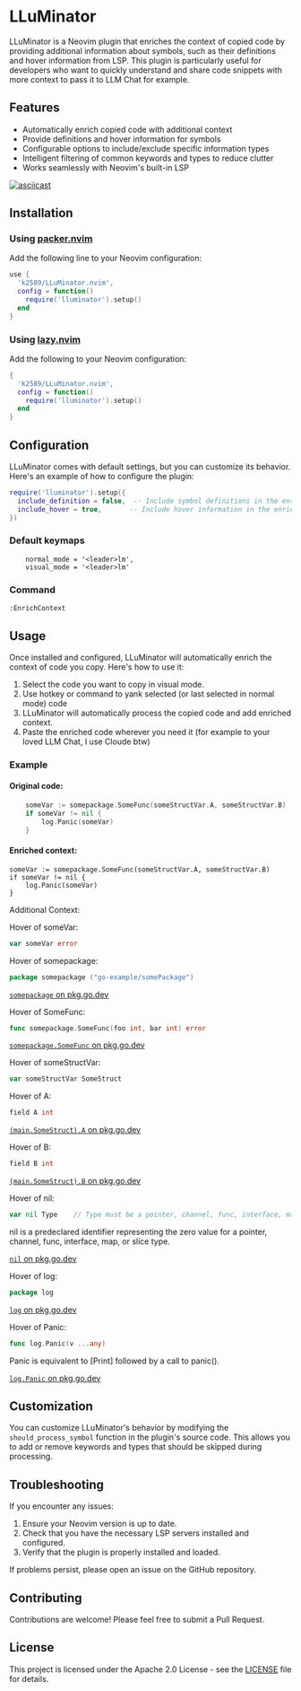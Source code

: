 # LLuMinator

LLuMinator is a Neovim plugin that enriches the context of copied code by providing additional information about symbols, such as their definitions and hover information from LSP. This plugin is particularly useful for developers who want to quickly understand and share code snippets with more context to pass it to LLM Chat for example. 

## Features

- Automatically enrich copied code with additional context
- Provide definitions and hover information for symbols
- Configurable options to include/exclude specific information types
- Intelligent filtering of common keywords and types to reduce clutter
- Works seamlessly with Neovim's built-in LSP

[![asciicast](https://asciinema.org/a/NBBjSCmRnlLl7T7pHtT7lEBJN.svg)](https://asciinema.org/a/NBBjSCmRnlLl7T7pHtT7lEBJN)

## Installation

### Using [packer.nvim](https://github.com/wbthomason/packer.nvim)

Add the following line to your Neovim configuration:

```lua
use {
  'k2589/LLuMinator.nvim',
  config = function()
    require('lluminator').setup()
  end
}
```

### Using [lazy.nvim](https://github.com/folke/lazy.nvim)

Add the following to your Neovim configuration:

```lua
{
  'k2589/LLuMinator.nvim',
  config = function()
    require('lluminator').setup()
  end
}
```

## Configuration

LLuMinator comes with default settings, but you can customize its behavior. Here's an example of how to configure the plugin:

```lua
require('lluminator').setup({
  include_definition = false,  -- Include symbol definitions in the enriched context
  include_hover = true,       -- Include hover information in the enriched context
})
```

### Default keymaps

```
    normal_mode = '<leader>lm',
    visual_mode = '<leader>lm'

```

### Command
`:EnrichContext`

## Usage

Once installed and configured, LLuMinator will automatically enrich the context of code you copy. Here's how to use it:

1. Select the code you want to copy in visual mode.
2. Use hotkey or command to yank selected (or last selected in normal mode) code
3. LLuMinator will automatically process the copied code and add enriched context.
4. Paste the enriched code wherever you need it (for example to your loved LLM Chat, I use Cloude btw)

### Example

#### Original code:

```go
	someVar := somepackage.SomeFunc(someStructVar.A, someStructVar.B)
	if someVar != nil {
		log.Panic(someVar)
	}
```

#### Enriched context:

	someVar := somepackage.SomeFunc(someStructVar.A, someStructVar.B)
	if someVar != nil {
		log.Panic(someVar)
	}

Additional Context:

Hover of someVar:
```go
var someVar error
```


Hover of somepackage:
```go
package somepackage ("go-example/somePackage")
```

[`somepackage` on pkg.go.dev](https://pkg.go.dev/go-example/somePackage)


Hover of SomeFunc:
```go
func somepackage.SomeFunc(foo int, bar int) error
```

[`somepackage.SomeFunc` on pkg.go.dev](https://pkg.go.dev/go-example/somePackage#SomeFunc)


Hover of someStructVar:
```go
var someStructVar SomeStruct
```


Hover of A:
```go
field A int
```

[`(main.SomeStruct).A` on pkg.go.dev](https://pkg.go.dev/go-example#SomeStruct.A)


Hover of B:
```go
field B int
```

[`(main.SomeStruct).B` on pkg.go.dev](https://pkg.go.dev/go-example#SomeStruct.B)


Hover of nil:
```go
var nil Type	// Type must be a pointer, channel, func, interface, map, or slice type
```

nil is a predeclared identifier representing the zero value for a pointer, channel, func, interface, map, or slice type.


[`nil` on pkg.go.dev](https://pkg.go.dev/builtin#nil)


Hover of log:
```go
package log
```

[`log` on pkg.go.dev](https://pkg.go.dev/log)


Hover of Panic:
```go
func log.Panic(v ...any)
```

Panic is equivalent to \[Print] followed by a call to panic().


[`log.Panic` on pkg.go.dev](https://pkg.go.dev/log#Panic)


## Customization

You can customize LLuMinator's behavior by modifying the `should_process_symbol` function in the plugin's source code. This allows you to add or remove keywords and types that should be skipped during processing.

## Troubleshooting

If you encounter any issues:

1. Ensure your Neovim version is up to date.
2. Check that you have the necessary LSP servers installed and configured.
3. Verify that the plugin is properly installed and loaded.

If problems persist, please open an issue on the GitHub repository.

## Contributing

Contributions are welcome! Please feel free to submit a Pull Request.

## License

This project is licensed under the Apache 2.0 License - see the [LICENSE](LICENSE) file for details.
